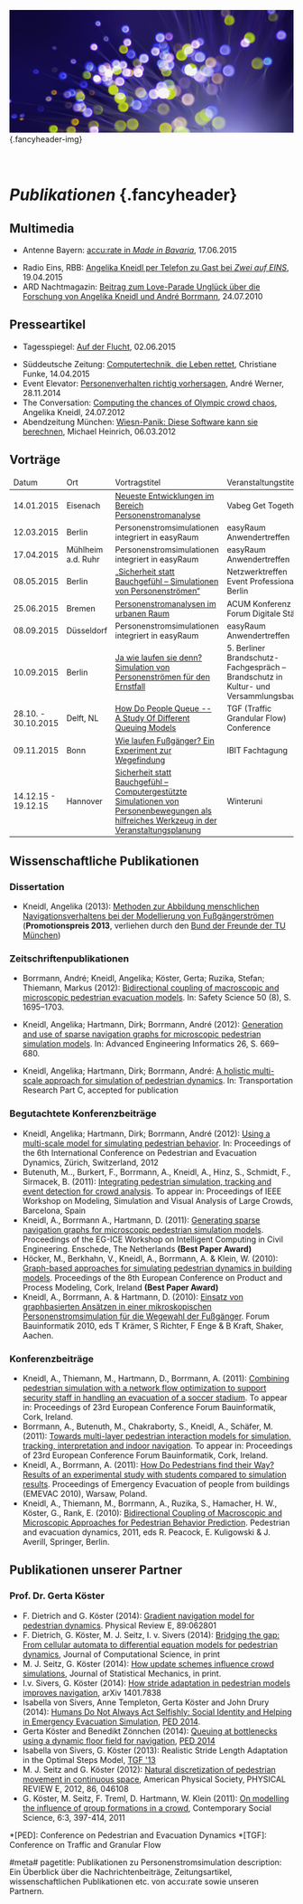 ![](/img/accurate-bild-3.jpg) {.fancyheader-img}
# *<br />Publikationen* {.fancyheader}


## Multimedia

* Antenne Bayern: [accu:rate in *Made in Bavaria*](/news:2015-06-17-radio-antenne-bayern-made-in-bavaria-mit-accu-rate), 17.06.2015
- Radio Eins, RBB: [Angelika Kneidl per Telefon zu Gast bei *Zwei auf EINS*](/news:2015-04-19-radio-rbb-zwei-auf-eins-mit-accu-rate), 19.04.2015
- ARD Nachtmagazin: [Beitrag zum Love-Parade Unglück über die Forschung von Angelika Kneidl und André Borrmann](/download/ard-nachtmagazin-20100727-angelika-kneidl-andre-borrmann.webm.h264.mp4), 24.07.2010


## Presseartikel

* Tagesspiegel: [Auf der Flucht](/news:2015-06-02-tagesspiegel-seyfried-kneidl-experimente), 02.06.2015
- Süddeutsche Zeitung: [Computertechnik, die Leben rettet](http://www.sueddeutsche.de/muenchen/software-zur-evakuierung-nur-keine-panik-1.2433613), Christiane Funke, 14.04.2015
- Event Elevator: [Personenverhalten richtig vorhersagen](http://www.eventelevator.de/neuigkeiten/allgemein/accu-rate-und-bbvs-starten-kooperation), André Werner, 28.11.2014
- The Conversation: [Computing the chances of Olympic crowd chaos](http://theconversation.com/computing-the-chances-of-olympic-crowd-chaos-8066), Angelika Kneidl, 24.07.2012
- Abendzeitung München: [Wiesn-Panik: Diese Software kann sie berechnen](http://www.abendzeitung-muenchen.de/inhalt.simulation-wiesn-panik-diese-software-kann-sie-berechnen.2d7d8ded-1957-4507-b484-38a55c0651d9.html), Michael Heinrich, 06.03.2012


## Vorträge

<table>
	<thead>
		<tr>
			<td>Datum</td>
			<td>Ort</td>
			<td>Vortragstitel</td>
			<td>Veranstaltungstitel</td>
			<td>Veranstalter</td>
		</tr>
	</thead>
	<tr>
		<td>14.01.2015</td>
		<td>Eisenach</td>
		<td><a href="http://www.vabeg.com/publikationen/news-stellungnahmen/news/522-4-vabeg-get-together-in-eisenach">Neueste Entwicklungen im Bereich Personenstromanalyse</a></td>
		<td>Vabeg Get Together</td>
		<td>Vabeg GmbH</td>
	</tr>
	<tr>
		<td>12.03.2015</td>
		<td>Berlin</td>
		<td>Personenstromsimulationen integriert in easyRaum</td>
		<td>easyRaum Anwendertreffen</td>
		<td>easyRaum GmbH</td>
	</tr>
	<tr>
		<td>17.04.2015</td>
		<td>Mühlheim a.d. Ruhr</td>
		<td>Personenstromsimulationen integriert in easyRaum</td>
		<td>easyRaum Anwendertreffen</td>
		<td>easyRaum GmbH</td>
	</tr>
	<tr>
		<td>08.05.2015</td>
		<td>Berlin</td>
		<td><a href="https://www.xing.com/events/eventprofessionalstreff-award-innovationen-kostlichkeiten-1550073">„Sicherheit statt Bauchgefühl – Simulationen von Personenströmen“</a></td>
		<td>Netzwerktreffen Event Professionals, Berlin</td>
		<td>Thomas Löb</td>
	</tr>
	<tr>
		<td>25.06.2015</td>
		<td>Bremen</td>
		<td><a href="http://www.usersmeeting.com/en/programm/s/2/m.html">Personenstromanalysen im urbanen Raum</a></td>
		<td>ACUM Konferenz / Forum Digitale Städte</td>
		<td>CADFEM / Ansys</td>
	</tr>
	<tr>
		<td>08.09.2015</td>
		<td>Düsseldorf</td>
		<td>Personenstromsimulationen integriert in easyRaum</td>
		<td>easyRaum Anwendertreffen</td>
		<td>easyRaum GmbH</td>
	</tr>
	<tr>
		<td>10.09.2015</td>
		<td>Berlin</td>
		<td><a href="http://brandschutz-akademie-berlin.de/veranstaltung/bbf5/">Ja wie laufen sie denn? Simulation von Personenströmen für den Ernstfall</a></td>
		<td>5. Berliner Brandschutz-Fachgespräch – Brandschutz in Kultur- und Versammlungsbauten</td>
		<td>Brandschutz Akademie</td>
	</tr>
	<tr>
		<td>28.10. - 30.10.2015</td>
		<td>Delft, NL</td>
		<td><a href="http://www.citg.tudelft.nl/en/about-faculty/departments/transport-and-planning/conferences/tgf15/">How Do People Queue -- A Study Of Different Queuing Models</a></td>
		<td>TGF (Traffic Grandular Flow) Conference</td>
		<td>TU Delft</td>
	</tr>
	<tr>
		<td>09.11.2015</td>
		<td>Bonn</td>
		<td><a href="http://ibit.eu/fachtagung/fachtagung-2015/">Wie laufen Fußgänger? Ein Experiment zur Wegefindung</a></td>
		<td>IBIT Fachtagung</td>
		<td>IBIT GmbH</td>
	</tr>
	<tr>
		<td>14.12.15 - 19.12.15</td>
		<td>Hannover</td>
		<td><a href="http://www.deaplus.org/kurse/kurs/winter-uni.html">Sicherheit statt Bauchgefühl – Computergestützte Simulationen von Personenbewegungen als hilfreiches Werkzeug in der Veranstaltungsplanung</a></td>
		<td>Winteruni</td>
		<td>DEAplus</td>
	</tr>
</table>


## Wissenschaftliche Publikationen

### Dissertation

- Kneidl, Angelika (2013): [Methoden zur Abbildung menschlichen Navigationsverhaltens bei der Modellierung von Fußgängerströmen](http://nbn-resolving.de/urn/resolver.pl?urn:nbn:de:bvb:91-diss-20130604-1131501-0-3) (**Promotionspreis 2013**, verliehen durch den [Bund der Freunde der TU München](http://www.bund-der-freunde.tum.de/index.php?id=125))

### Zeitschriftenpublikationen

- Borrmann, André; Kneidl, Angelika; Köster, Gerta; Ruzika, Stefan; Thiemann, Markus (2012): [Bidirectional coupling of macroscopic and microscopic pedestrian evacuation models](http://www.cms.bgu.tum.de/publications/paper_Kneidl_PED2010.pdf). In: Safety Science 50 (8), S. 1695–1703.


- Kneidl, Angelika; Hartmann, Dirk; Borrmann, André (2012): [Generation and use of sparse navigation graphs for microscopic pedestrian simulation models](http://www.cms.bgu.tum.de/publications/Paper_Kneidl_EG-ICE_2011.pdf). In: Advanced Engineering Informatics 26, S. 669–680.
- Kneidl, Angelika; Hartmann, Dirk; Borrmann, André: [A holistic multi-scale approach for simulation of pedestrian dynamics](http://www.cms.bgu.tum.de/publications/Kneidl_2013_TRC.pdf). In: Transportation Research Part C, accepted for publication


### Begutachtete Konferenzbeiträge


- Kneidl, Angelika; Hartmann, Dirk; Borrmann, André (2012): [Using a multi-scale model for simulating pedestrian behavior](http://www.cms.bgu.tum.de/publications/Kneidl_2012_FBI.pdf). In: Proceedings of the 6th International Conference on Pedestrian and Evacuation Dynamics, Zürich, Switzerland, 2012
- Butenuth, M.., Burkert, F., Borrmann, A., Kneidl, A., Hinz, S., Schmidt, F., Sirmacek, B. (2011): [Integrating pedestrian simulation, tracking and event detection for crowd analysis](http://www.cms.bgu.tum.de/publications/2011_Butenuth_ICCV.pdf). To appear in: Proceedings of IEEE Workshop on Modeling, Simulation and Visual Analysis of Large Crowds, Barcelona, Spain
- Kneidl, A., Borrmann A., Hartmann, D. (2011): [Generating sparse navigation graphs for microscopic pedestrian simulation models](http://www.cms.bgu.tum.de/publications/Paper_Kneidl_EG-ICE_2011.pdf). Proceedings of the EG-ICE Workshop on Intelligent Computing in Civil Engineering. Enschede, The Netherlands **(Best Paper Award)**
- Höcker, M., Berkhahn, V., Kneidl, A., Borrmann, A. & Klein, W. (2010): [Graph-based approaches for simulating pedestrian dynamics in building models](http://www.cms.bgu.tum.de/publications/paper_Hoecker_ECPPM2010.pdf). Proceedings of the 8th European Conference on Product and Process Modeling, Cork, Ireland **(Best Paper Award)**
- Kneidl, A., Borrmann, A. & Hartmann, D. (2010): [Einsatz von graphbasierten Ansätzen in einer mikroskopischen Personenstromsimulation für die Wegewahl der Fußgänger](http://www.cie.bv.tum.de/publications/proceedings/20102909_Kneidl_et_al_FBI.pdf). Forum Bauinformatik 2010, eds T Krämer, S Richter, F Enge & B Kraft, Shaker, Aachen.


### Konferenzbeiträge


- Kneidl, A., Thiemann, M., Hartmann, D., Borrmann, A. (2011): [Combining pedestrian simulation with a network flow optimization to support security staff in handling an evacuation of a soccer stadium](http://www.cms.bgu.tum.de/publications/Kneidl_2011_FBI.pdf). To appear in: Proceedings of 23rd European Conference Forum Bauinformatik, Cork, Ireland.
- Borrmann, A., Butenuth, M., Chakraborty, S., Kneidl, A., Schäfer, M. (2011): [Towards multi-layer pedestrian interaction models for simulation, tracking, interpretation and indoor navigation](http://www.cms.bgu.tum.de/publications/Borrmann_2011_FBI.pdf). To appear in: Proceedings of 23rd European Conference Forum Bauinformatik, Cork, Ireland.
- Kneidl, A., Borrmann, A. (2011): [How Do Pedestrians find their Way? Results of an experimental study with students compared to simulation results](http://www.cms.bgu.tum.de/publications/Paper_Kneidl_EMEVAC_2011.pdf). Proceedings of Emergency Evacuation of people from buildings (EMEVAC 2010), Warsaw, Poland.
- Kneidl, A., Thiemann, M., Borrmann, A., Ruzika, S., Hamacher, H. W., Köster, G., Rank, E. (2010): [Bidirectional Coupling of Macroscopic and Microscopic Approaches for Pedestrian Behavior Prediction](http://www.cms.bgu.tum.de/publications/paper_Kneidl_PED2010.pdf). Pedestrian and evacuation dynamics, 2011, eds R. Peacock, E. Kuligowski & J. Averill, Springer, Berlin.


## Publikationen unserer Partner

### Prof. Dr. Gerta Köster

- F. Dietrich and G. Köster (2014): [Gradient navigation model for pedestrian dynamics](http://arxiv.org/abs/1401.0451). Physical Review E, 89:062801
- F. Dietrich, G. Köster, M. J. Seitz, I. v. Sivers (2014): [Bridging the gap: From cellular automata to differential equation models for pedestrian dynamics](http://www.sciencedirect.com/science/article/pii/S1877750314000738), Journal of Computational Science, in print
- M. J. Seitz, G. Köster (2014): [How update schemes influence crowd simulations](http://iopscience.iop.org/1742-5468/2014/7/P07002/pdf/1742-5468_2014_7_P07002.pdf), Journal of Statistical Mechanics, in print.
- I.v. Sivers, G. Köster (2014): [How stride adaptation in pedestrian models improves navigation](http://arxiv.org/abs/1401.7838), arXiv 1401.7838
- Isabella von Sivers, Anne Templeton, Gerta Köster and John Drury (2014): [Humans Do Not Always Act Selfishly: Social Identity and Helping in Emergency Evacuation Simulation](http://www.sciencedirect.com/science/article/pii/S2352146514001355), [PED 2014](http://www.ped2014.nl/).
- Gerta Köster and Benedikt Zönnchen (2014): [Queuing at bottlenecks using a dynamic floor field for navigation](http://www.sciencedirect.com/science/article/pii/S2352146514000659), [PED 2014](http://www.ped2014.nl/)
- Isabella von Sivers, G. Köster (2013): Realistic Stride Length Adaptation in the Optimal Steps Model, [TGF '13](http://www.fz-juelich.de/conferences/tgf13/EN/Home/home_node.html)
- M. J. Seitz and G. Köster (2012): [Natural discretization of pedestrian movement in continuous space](http://journals.aps.org/pre/abstract/10.1103/PhysRevE.86.046108), American Physical Society, PHYSICAL REVIEW E, 2012, 86, 046108
- G. Köster, M. Seitz, F. Treml, D. Hartmann, W. Klein (2011): [On modelling the influence of group formations in a crowd](http://www.tandfonline.com/doi/abs/10.1080/21582041.2011.619867), Contemporary Social Science, 6:3, 397-414, 2011


<!-- Abkürzungen: -->

*[PED]: Conference on Pedestrian and Evacuation Dynamics
*[TGF]: Conference on Traffic and Granular Flow

#meta#
pagetitle: Publikationen zu Personenstromsimulation
description: Ein Überblick über die Nachrichtenbeiträge, Zeitungsartikel, wissenschaftlichen Publikationen etc. von accu:rate sowie unseren Partnern.

